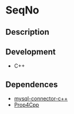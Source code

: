 # SeqNo

## Description

## Development
* C++ 

## Dependences
* [mysql-connector-c++](https://dev.mysql.com/downloads/connector/cpp/)
* [Prop4Cpp](https://github.com/guodongxiaren/Prop4Cpp)

